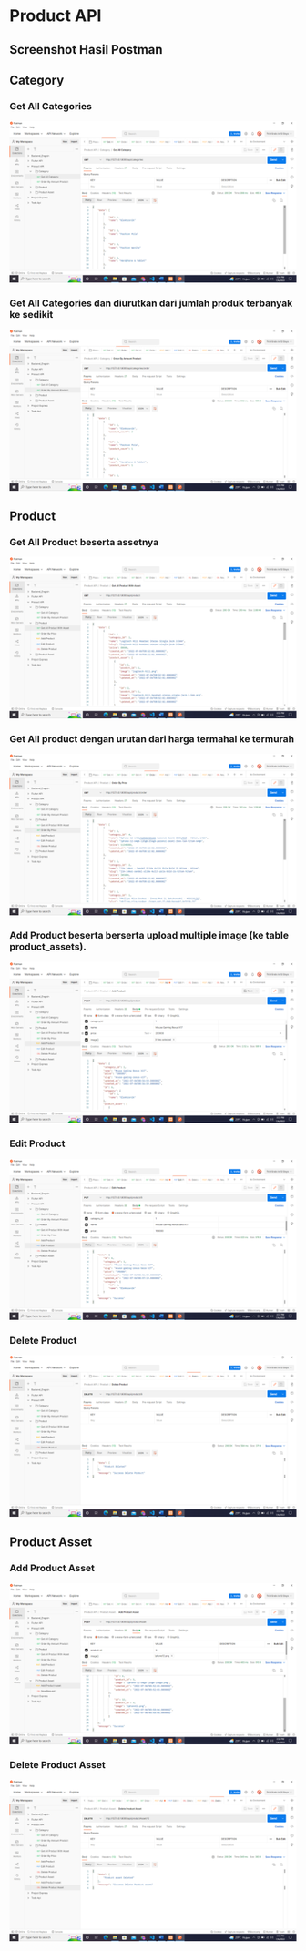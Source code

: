 # Product API

## Screenshot Hasil Postman

## Category
### Get All Categories
![](https://github.com/Almasyriqi/api_product/raw/master/screenshot/GetAllCategory.png)

### Get All Categories dan diurutkan dari jumlah produk terbanyak ke sedikit
![](https://github.com/Almasyriqi/api_product/raw/master/screenshot/OrderCategory.png)

## Product

### Get All Product beserta assetnya
![](https://github.com/Almasyriqi/api_product/raw/master/screenshot/GetAllProduct.png)

### Get All product dengan urutan dari harga termahal ke termurah
![](https://github.com/Almasyriqi/api_product/raw/master/screenshot/OrderProduct.png)

### Add Product beserta berserta upload multiple image (ke table product_assets).
![](https://github.com/Almasyriqi/api_product/raw/master/screenshot/AddProduct.png)

### Edit Product 
![](https://github.com/Almasyriqi/api_product/raw/master/screenshot/EditProduct.png)

### Delete Product
![](https://github.com/Almasyriqi/api_product/raw/master/screenshot/DeleteProduct.png)

## Product Asset

### Add Product Asset
![](https://github.com/Almasyriqi/api_product/raw/master/screenshot/AddProductAsset.png)

### Delete Product Asset
![](https://github.com/Almasyriqi/api_product/raw/master/screenshot/DeleteProductAsset.png)
